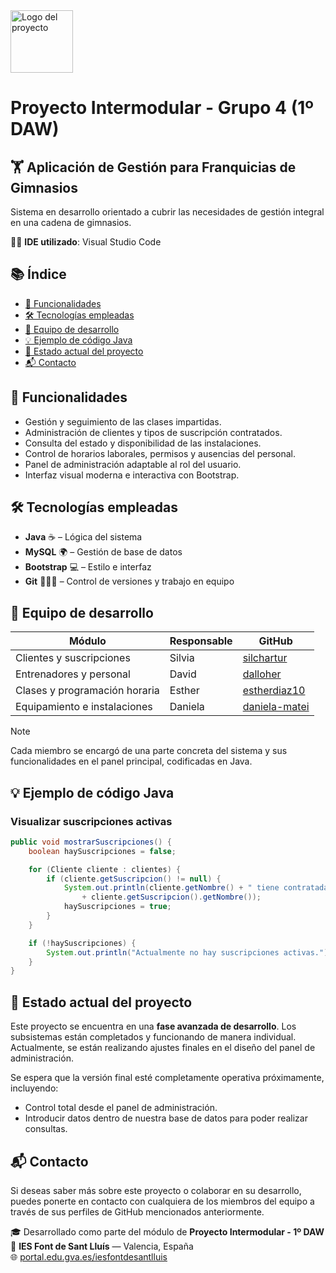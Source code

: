<img src="./f9ae72cc-563b-4782-ab02-69e8f691b4ee.png" alt="Logo del proyecto" width="100"/>

# Proyecto Intermodular - Grupo 4 (1º DAW)
## 🏋️ Aplicación de Gestión para Franquicias de Gimnasios
Sistema en desarrollo orientado a cubrir las necesidades de gestión integral en una cadena de gimnasios.

🧑‍💻 **IDE utilizado**: Visual Studio Code



## 📚 Índice

- [🔧 Funcionalidades](#funcionalidades)
- [🛠️ Tecnologías empleadas](#tecnologías-empleadas)
- [👥 Equipo de desarrollo](#equipo-de-desarrollo)
- [💡 Ejemplo de código Java](#ejemplo-de-código-java)
- [📌 Estado actual del proyecto](#estado_actual_del_proyecto)
- [📬 Contacto](#contacto)


## 🔧 Funcionalidades

- Gestión y seguimiento de las clases impartidas.
- Administración de clientes y tipos de suscripción contratados.
- Consulta del estado y disponibilidad de las instalaciones.
- Control de horarios laborales, permisos y ausencias del personal.
- Panel de administración adaptable al rol del usuario.
- Interfaz visual moderna e interactiva con Bootstrap.


## 🛠️ Tecnologías empleadas

- **Java** ☕ – Lógica del sistema  
- **MySQL** 🌍 – Gestión de base de datos  
- **Bootstrap** 💻 – Estilo e interfaz  
- **Git** 🧑‍🤝‍🧑 – Control de versiones y trabajo en equipo


## 👥 Equipo de desarrollo

| Módulo | Responsable | GitHub |
|--------|-------------|--------|
| Clientes y suscripciones | Silvia | [silchartur](https://github.com/silchartur) |
| Entrenadores y personal | David | [dalloher](https://github.com/Dalloher) |
| Clases y programación horaria | Esther | [estherdiaz10](https://github.com/EstherDiaz10) |
| Equipamiento e instalaciones | Daniela | [daniela-matei](https://github.com/daniela-matei) |

> [!NOTE]
Cada miembro se encargó de una parte concreta del sistema y sus funcionalidades en el panel principal, codificadas en Java.


## 💡 Ejemplo de código Java

### Visualizar suscripciones activas
```java
public void mostrarSuscripciones() {
    boolean haySuscripciones = false;

    for (Cliente cliente : clientes) {
        if (cliente.getSuscripcion() != null) {
            System.out.println(cliente.getNombre() + " tiene contratada la suscripción: "
                + cliente.getSuscripcion().getNombre());
            haySuscripciones = true;
        }
    }

    if (!haySuscripciones) {
        System.out.println("Actualmente no hay suscripciones activas.");
    }
}

```


## 📌 Estado actual del proyecto

Este proyecto se encuentra en una **fase avanzada de desarrollo**. Los subsistemas están completados y funcionando de manera individual. Actualmente, se están realizando ajustes finales en el diseño del panel de administración.

Se espera que la versión final esté completamente operativa próximamente, incluyendo:

- Control total desde el panel de administración.
- Introducir datos dentro de nuestra base de datos para poder realizar consultas. 


## 📬 Contacto

Si deseas saber más sobre este proyecto o colaborar en su desarrollo, puedes ponerte en contacto con cualquiera de los miembros del equipo a través de sus perfiles de GitHub mencionados anteriormente.


🎓 Desarrollado como parte del módulo de **Proyecto Intermodular - 1º DAW**  
📍 **IES Font de Sant Lluís** — Valencia, España  
🌐 [portal.edu.gva.es/iesfontdesantlluis](https://portal.edu.gva.es/iesfontdesantlluis/)
